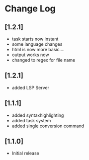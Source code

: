 # Change Log

## [1.2.1]

-   task starts now instant
-   some language changes
-   html is now more basic....
-   output works now
-   changed to regex for file name

## [1.2.1]

-   added LSP Server

## [1.1.1]

-   added syntaxhighlighting
-   added task system
-   added single conversion command

## [1.1.0]

-   Initial release
